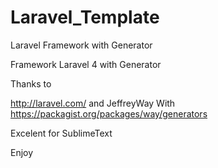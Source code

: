 Laravel_Template
================

Laravel Framework with Generator 


Framework Laravel 4 with Generator 

Thanks to 

http://laravel.com/ and  JeffreyWay With https://packagist.org/packages/way/generators

Excelent for SublimeText 

Enjoy
